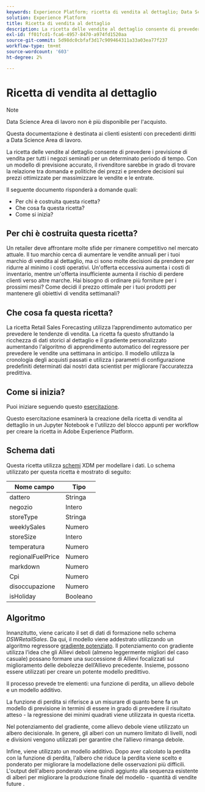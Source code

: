 ```yaml
---
keywords: Experience Platform; ricetta di vendita al dettaglio; Data Science Area di lavoro; argomenti popolari; Ricette; pre versione ricetta
solution: Experience Platform
title: Ricetta di vendita al dettaglio
description: La ricetta delle vendite al dettaglio consente di prevedere i previsione di vendita per tutti i negozi seminati per un determinato periodo di tempo. Con un modello di previsione accurato, il rivenditore sarebbe in grado di trovare la relazione tra domanda e politiche dei prezzi e prendere decisioni sui prezzi ottimizzate per massimizzare le vendite e le entrate.
exl-id: ff01fcd1-fca6-4957-8470-a974fd1520aa
source-git-commit: 5d98dc0cbfaf3d17c909464311a33a03ea77f237
workflow-type: tm+mt
source-wordcount: '603'
ht-degree: 2%

---
```


# Ricetta di vendita al dettaglio

>[!NOTE]
>
>Data Science Area di lavoro non è più disponibile per l&#39;acquisto.
>
>Questa documentazione è destinata ai clienti esistenti con precedenti diritti a Data Science Area di lavoro.

La ricetta delle vendite al dettaglio consente di prevedere i previsione di vendita per tutti i negozi seminati per un determinato periodo di tempo. Con un modello di previsione accurato, il rivenditore sarebbe in grado di trovare la relazione tra domanda e politiche dei prezzi e prendere decisioni sui prezzi ottimizzate per massimizzare le vendite e le entrate.

Il seguente documento risponderà a domande quali:
* Per chi è costruita questa ricetta?
* Che cosa fa questa ricetta?
* Come si inizia?

## Per chi è costruita questa ricetta?

Un retailer deve affrontare molte sfide per rimanere competitivo nel mercato attuale. Il tuo marchio cerca di aumentare le vendite annuali per i tuoi marchio di vendita al dettaglio, ma ci sono molte decisioni da prendere per ridurre al minimo i costi operativi. Un&#39;offerta eccessiva aumenta i costi di inventario, mentre un&#39;offerta insufficiente aumenta il rischio di perdere clienti verso altre marche. Hai bisogno di ordinare più forniture per i prossimi mesi? Come decidi il prezzo ottimale per i tuoi prodotti per mantenere gli obiettivi di vendita settimanali?

## Che cosa fa questa ricetta?

La ricetta Retail Sales Forecasting utilizza l’apprendimento automatico per prevedere le tendenze di vendita. La ricetta fa questo sfruttando la ricchezza di dati storici al dettaglio e il gradiente personalizzato aumentando l&#39;algoritmo di apprendimento automatico del regressore per prevedere le vendite una settimana in anticipo. Il modello utilizza la cronologia degli acquisti passati e utilizza i parametri di configurazione predefiniti determinati dai nostri data scientist per migliorare l’accuratezza predittiva.

## Come si inizia?

Puoi iniziare seguendo questo [esercitazione](../jupyterlab/create-a-model.md).

Questo esercitazione esaminerà la creazione della ricetta di vendita al dettaglio in un Jupyter Notebook e l&#39;utilizzo del blocco appunti per workflow per creare la ricetta in Adobe Experience Platform.

## Schema dati

Questa ricetta utilizza [schemi](../../xdm/schema/field-dictionary.md) XDM per modellare i dati. Lo schema utilizzato per questa ricetta è mostrato di seguito:

| Nome campo | Tipo |
| --- | --- |
| dattero | Stringa |
| negozio | Intero |
| storeType | Stringa |
| weeklySales | Numero |
| storeSize | Intero |
| temperatura | Numero |
| regionalFuelPrice | Numero |
| markdown | Numero |
| Cpi | Numero |
| disoccupazione | Numero |
| isHoliday | Booleano |


## Algoritmo

Innanzitutto, viene caricato il set di dati di formazione nello schema *DSWRetailSales*. Da qui, il modello viene addestrato utilizzando un algoritmo regressore [gradiente potenziato](https://scikit-learn.org/stable/modules/generated/sklearn.ensemble.GradientBoostingRegressor.html). Il potenziamento con gradiente utilizza l’idea che gli Allievi deboli (almeno leggermente migliori del caso casuale) possano formare una successione di Allievi focalizzati sul miglioramento delle debolezze dell’Allievo precedente. Insieme, possono essere utilizzati per creare un potente modello predittivo.

Il processo prevede tre elementi: una funzione di perdita, un allievo debole e un modello additivo.

La funzione di perdita si riferisce a un misurare di quanto bene fa un modello di previsione in termini di essere in grado di prevedere il risultato atteso - la regressione dei minimi quadrati viene utilizzata in questa ricetta.

Nel potenziamento del gradiente, come allievo debole viene utilizzato un albero decisionale. In genere, gli alberi con un numero limitato di livelli, nodi e divisioni vengono utilizzati per garantire che l’allievo rimanga debole.

Infine, viene utilizzato un modello additivo. Dopo aver calcolato la perdita con la funzione di perdita, l&#39;albero che riduce la perdita viene scelto e ponderato per migliorare la modellazione delle osservazioni più difficili. L&#39;output dell&#39;albero ponderato viene quindi aggiunto alla sequenza esistente di alberi per migliorare la produzione finale del modello - quantità di vendite future .
